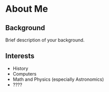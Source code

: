 # About Me

## Background

Brief description of your background.

## Interests

- History
- Computers
- Math and Physics (especially Astronomics)
- ????
